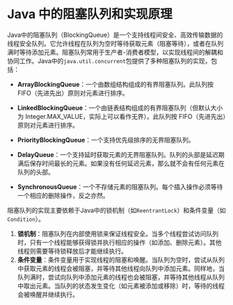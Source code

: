 # Java 中的阻塞队列和实现原理

Java中的阻塞队列（BlockingQueue）是一个支持线程间安全、高效传输数据的线程安全队列。它允许线程在队列为空时等待获取元素（阻塞等待），或者在队列满时等待添加元素。阻塞队列常用于生产者-消费者模型，以实现线程间的解耦和协同工作。Java中的`java.util.concurrent`包提供了多种阻塞队列的实现，包括：

- **ArrayBlockingQueue**：一个由数组结构组成的有界阻塞队列。此队列按 FIFO（先进先出）原则对元素进行排序。

- **LinkedBlockingQueue**：一个由链表结构组成的有界阻塞队列（但默认大小为 Integer.MAX_VALUE，实际上可以看作无界）。此队列按 FIFO（先进先出）原则对元素进行排序。

- **PriorityBlockingQueue**：一个支持优先级排序的无界阻塞队列。

- **DelayQueue**：一个支持延时获取元素的无界阻塞队列。队列的头部是延迟期满后保存时间最长的元素。如果没有任何延迟元素，那么就不会有任何元素在队列的头部。

- **SynchronousQueue**：一个不存储元素的阻塞队列。每个插入操作必须等待一个相应的删除操作，反之亦然。

阻塞队列的实现主要依赖于Java中的锁机制（如`ReentrantLock`）和条件变量（如`Condition`）。

1. **锁机制**：阻塞队列在内部使用锁来保证线程安全。当多个线程尝试访问队列时，只有一个线程能够获得锁并执行相应的操作（如添加、删除元素）。其他线程则需要等待锁释放后才能继续执行。
2. **条件变量**：条件变量用于实现线程的阻塞和唤醒。当队列为空时，尝试从队列中获取元素的线程会被阻塞，并等待其他线程向队列中添加元素。同样地，当队列满时，尝试向队列中添加元素的线程也会被阻塞，并等待其他线程从队列中取出元素。当队列的状态发生变化（如元素被添加或移除）时，等待的线程会被唤醒并继续执行。
